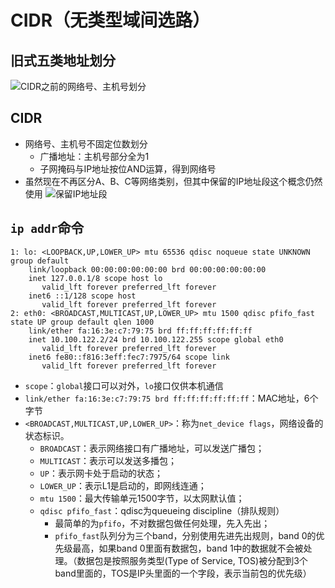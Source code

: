 # CIDR（无类型域间选路）

## 旧式五类地址划分

![CIDR之前的网络号、主机号划分](./resources/no-cidr.jpg)

## CIDR

* 网络号、主机号不固定位数划分
  * 广播地址：主机号部分全为1
  * 子网掩码与IP地址按位AND运算，得到网络号
* 虽然现在不再区分A、B、C等网络类别，但其中保留的IP地址段这个概念仍然使用
  ![保留IP地址段](./resources/reserved-ip-address.jpg)

## `ip addr`命令

```
1: lo: <LOOPBACK,UP,LOWER_UP> mtu 65536 qdisc noqueue state UNKNOWN group default 
    link/loopback 00:00:00:00:00:00 brd 00:00:00:00:00:00
    inet 127.0.0.1/8 scope host lo
       valid_lft forever preferred_lft forever
    inet6 ::1/128 scope host 
       valid_lft forever preferred_lft forever
2: eth0: <BROADCAST,MULTICAST,UP,LOWER_UP> mtu 1500 qdisc pfifo_fast state UP group default qlen 1000
    link/ether fa:16:3e:c7:79:75 brd ff:ff:ff:ff:ff:ff
    inet 10.100.122.2/24 brd 10.100.122.255 scope global eth0
       valid_lft forever preferred_lft forever
    inet6 fe80::f816:3eff:fec7:7975/64 scope link 
       valid_lft forever preferred_lft forever
```

* `scope`：`global`接口可以对外，`lo`接口仅供本机通信
* `link/ether fa:16:3e:c7:79:75 brd ff:ff:ff:ff:ff:ff`：MAC地址，6个字节
* `<BROADCAST,MULTICAST,UP,LOWER_UP>`：称为`net_device flags`，网络设备的状态标识。
  * `BROADCAST`：表示网络接口有广播地址，可以发送广播包；
  * `MULTICAST`：表示可以发送多播包；
  * `UP`：表示网卡处于启动的状态；
  * `LOWER_UP`：表示L1是启动的，即网线连通；
  * `mtu 1500`：最大传输单元1500字节，以太网默认值；
  * `qdisc pfifo_fast`：qdisc为queueing discipline（排队规则）
    * 最简单的为`pfifo`，不对数据包做任何处理，先入先出；
    * `pfifo_fast`队列分为三个band，分别使用先进先出规则，band 0的优先级最高，如果band 0里面有数据包，band 1中的数据就不会被处理。（数据包是按照服务类型(Type of Service, TOS)被分配到3个band里面的，TOS是IP头里面的一个字段，表示当前包的优先级）
